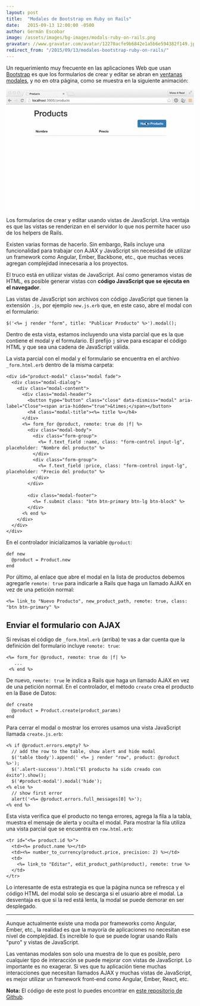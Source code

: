 ```yaml
---
layout: post
title:  "Modales de Bootstrap en Ruby on Rails"
date:   2015-09-13 12:00:00 -0500
author: Germán Escobar
image: /assets/images/bg-images/modals-ruby-on-rails.png
gravatar: //www.gravatar.com/avatar/12270acfe9b6842e1a5b6e594382f149.jpg?s=80
redirect_from: "/2015/09/13/modales-bootstrap-ruby-on-rails/"
---
```


Un requerimiento muy frecuente en las aplicaciones Web que usan [Bootstrap](http://getbootstrap.com/) es que los formularios de crear y editar se abran en [ventanas modales](http://getbootstrap.com/javascript/#modals), y no en otra página, como se muestra en la siguiente animación:<!-- more -->

<img src="/assets/images/products-modals.gif" alt="Products" class="photo">

<p class="photo-description">Los formularios de crear y editar usando vistas de JavaScript. Una ventaja es que las vistas se renderizan en el servidor lo que nos permite hacer uso de los helpers de Rails.</p>


Existen varias formas de hacerlo. Sin embargo, Rails incluye una funcionalidad para trabajar con AJAX y JavaScript sin necesidad de utilizar un framework como Angular, Ember, Backbone, etc., que muchas veces agregan complejidad innecesaria a los proyectos.

El truco está en utilizar vistas de JavaScript. Así como generamos vistas de HTML, es posible generar vistas con **código JavaScript que se ejecuta en el navegador**.

Las vistas de JavaScript son archivos con código JavaScript que tienen la extensión `.js`, por ejemplo `new.js.erb` que, en este caso, abre el modal con el formulario:

<pre><code class="language-erb">$('<%= j render "form", title: "Publicar Producto" %>').modal();</code></pre>

Dentro de esta vista, estamos incluyendo una vista parcial que es la que contiene el modal y el formulario. El prefijo `j` sirve para escapar el código HTML y que sea una cadena de JavaScript válida.

La vista parcial con el modal y el formulario se encuentra en el archivo `_form.html.erb` dentro de la misma carpeta:

<pre><code class="language-erb">&lt;div id=&quot;product-modal&quot; class=&quot;modal fade&quot;&gt;
  &lt;div class=&quot;modal-dialog&quot;&gt;
    &lt;div class=&quot;modal-content&quot;&gt;
      &lt;div class=&quot;modal-header&quot;&gt;
        &lt;button type=&quot;button&quot; class=&quot;close&quot; data-dismiss=&quot;modal&quot; aria-label=&quot;Close&quot;&gt;&lt;span aria-hidden=&quot;true&quot;&gt;&amp;times;&lt;/span&gt;&lt;/button&gt;
        &lt;h4 class=&quot;modal-title&quot;&gt;&lt;%= title %&gt;&lt;/h4&gt;
      &lt;/div&gt;
      &lt;%= form_for @product, remote: true do |f| %&gt;
        &lt;div class=&quot;modal-body&quot;&gt;
          &lt;div class=&quot;form-group&quot;&gt;
            &lt;%= f.text_field :name, class: &quot;form-control input-lg&quot;, placeholder: &quot;Nombre del producto&quot; %&gt;
          &lt;/div&gt;
          &lt;div class=&quot;form-group&quot;&gt;
            &lt;%= f.text_field :price, class: &quot;form-control input-lg&quot;, placeholder: &quot;Precio del producto&quot; %&gt;
          &lt;/div&gt;
        &lt;/div&gt;

        &lt;div class=&quot;modal-footer&quot;&gt;
          &lt;%= f.submit class: &quot;btn btn-primary btn-lg btn-block&quot; %&gt;
        &lt;/div&gt;
      &lt;% end %&gt;
    &lt;/div&gt;
  &lt;/div&gt;
&lt;/div&gt;</code></pre>

En el controlador inicializamos la variable `@product`:

<pre><code class="language-ruby">def new
  @product = Product.new
end</code></pre>

Por último, al enlace que abre el modal en la lista de productos debemos agregarle `remote: true` para indicarle a Rails que haga un llamado AJAX en vez de una petición normal:

<pre><code class="language-erb">&lt;%= link_to &quot;Nuevo Producto&quot;, new_product_path, remote: true, class: &quot;btn btn-primary&quot; %&gt;</code></pre>

## Enviar el formulario con AJAX

Si revisas el código de `_form.html.erb` (arriba) te vas a dar cuenta que la definición del formulario incluye `remote: true`:

<pre><code class="language-erb">&lt;%= form_for @product, remote: true do |f| %&gt;
   ...
 &lt;% end %&gt;</code></pre>

De nuevo, `remote: true` le indica a Rails que haga un llamado AJAX en vez de una petición normal. En el controlador, el método `create` crea el producto en la Base de Datos:

<pre><code class="language-ruby">def create
  @product = Product.create(product_params)
end</code></pre>

Para cerrar el modal o mostrar los errores usamos una vista JavaScript llamada `create.js.erb`:

<pre><code class="language-erb">&lt;% if @product.errors.empty? %&gt;
  // add the row to the table, show alert and hide modal
  $(&#39;table tbody&#39;).append(&#39; &lt;%= j render &quot;row&quot;, product: @product %&gt;&#39;);
  $(&#39;.alert-success&#39;).html(&quot;El producto ha sido creado con &#233;xito&quot;).show();
  $(&#39;#product-modal&#39;).modal(&#39;hide&#39;);
&lt;% else %&gt;
  // show first error
  alert(&#39;&lt;%= @product.errors.full_messages[0] %&gt;&#39;);
&lt;% end %&gt;</code></pre>

Esta vista verifica que el producto no tenga errores, agrega la fila a la tabla, muestra el mensaje de alerta y oculta el modal. Para mostrar la fila utiliza una vista parcial que se encuentra en `row.html.erb`:

<pre><code class="language-erb">&lt;tr id=&quot;&lt;%= product.id %&gt;&quot;&gt;
  &lt;td&gt;&lt;%= product.name %&gt;&lt;/td&gt;
  &lt;td&gt;&lt;%= number_to_currency(product.price, precision: 2) %&gt;&lt;/td&gt;
  &lt;td&gt;
    &lt;%= link_to &quot;Editar&quot;, edit_product_path(product), remote: true %&gt;
  &lt;/td&gt;
&lt;/tr&gt;</code></pre>

Lo interesante de esta estrategia es que la página nunca se refresca y el código HTML del modal solo se descarga si el usuario abre el modal. La desventaja es que si la red está lenta, la modal se puede demorar en ser desplegado.

---

Aunque actualmente existe una moda por frameworks como Angular, Ember, etc., la realidad es que la mayoría de aplicaciones no necesitan ese nivel de complejidad. Es increíble lo que se puede lograr usando Rails "puro" y vistas de JavaScript.

Las ventanas modales son solo una muestra de lo que es posible, pero cualquier tipo de interacción se puede mejorar con vistas de JavaScript. Lo importante es no exagerar. Si ves que tu aplicación tiene muchas interacciones que necesitan llamados AJAX y muchas vistas de JavaScript, es mejor utilizar un framework front-end como Angular, Ember, React, etc.

**Nota:** El código de este post lo puedes encontrar en [este repositorio de Github](https://github.com/germanescobar/rails-bootstrap-modals).
